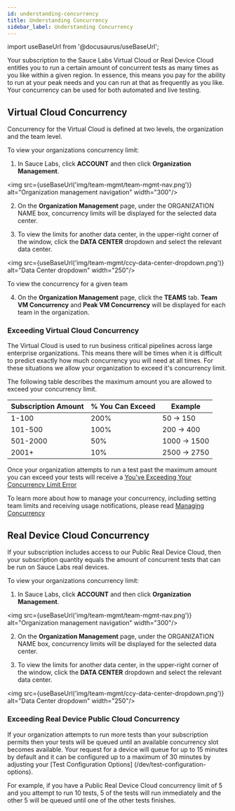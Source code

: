 ```yaml
---
id: understanding-concurrency
title: Understanding Concurrency
sidebar_label: Understanding Concurrency
---
```


import useBaseUrl from '@docusaurus/useBaseUrl';

Your subscription to the Sauce Labs Virtual Cloud or Real Device Cloud entitles you to run a certain amount of concurrent tests as many times as you like within a given region. In essence, this means you pay for the ability to run at your peak needs and you can run at that as frequently as you like. Your concurrency can be used for both automated and live testing.

## Virtual Cloud Concurrency

Concurrency for the Virtual Cloud is defined at two levels, the organization and the team level. 

To view your organizations concurrency limit:

1. In Sauce Labs, click **ACCOUNT** and then click **Organization Management**.

<img src={useBaseUrl('img/team-mgmt/team-mgmt-nav.png')} alt="Organization management navigation" width="300"/>

2. On the **Organization Management** page, under the ORGANIZATION NAME box, concurrency limits will be displayed for the selected data center. 

3. To view the limits for another data center, in the upper-right corner of the window, click the **DATA CENTER** dropdown and select the relevant data center.

<img src={useBaseUrl('img/team-mgmt/ccy-data-center-dropdown.png')} alt="Data Center dropdown" width="250"/>

To view the concurrency for a given team

4. On the **Organization Management** page, click the **TEAMS** tab. **Team VM Concurrency** and **Peak VM Concurrency** will be displayed for each team in the organization.

### Exceeding Virtual Cloud Concurrency

The Virtual Cloud is used to run business critical pipelines across large enterprise organizations. This means there will be times when it is difficult to predict exactly how much concurrency you will need at all times. For these situations we allow your organization to exceed it's concurrency limit. 

The following table describes the maximum amount you are allowed to exceed your concurrency limit.

| Subscription Amount | % You Can Exceed | Example | 
|---------------------|-----------------|---------|
|1-100| 200%| 50 -> 150|
|101-500|100%|200 -> 400|
|501-2000|50%|1000 -> 1500|
|2001+|10%|2500 -> 2750|

Once your organization attempts to run a test past the maximum amount you can exceed your tests will receive a [You've Exceeding Your Concurrency Limit Error](/dev/error-messages/#youve-exceeded-your-sauce-labs-concurrency-limit)

To learn more about how to manage your concurrency, including setting team limits and receiving usage notifications, please read [Managing Concurrency](/basics/acct-team-mgmt/concurrency/managing-concurrency/)


## Real Device Cloud Concurrency

If your subscription includes access to our Public Real Device Cloud, then your subscription quantity equals the amount of concurrent tests that can be run on Sauce Labs real devices.

To view your organizations concurrency limit:

1. In Sauce Labs, click **ACCOUNT** and then click **Organization Management**.

<img src={useBaseUrl('img/team-mgmt/team-mgmt-nav.png')} alt="Organization management navigation" width="300"/>

2. On the **Organization Management** page, under the ORGANIZATION NAME box, concurrency limits will be displayed for the selected data center. 

3. To view the limits for another data center, in the upper-right corner of the window, click the **DATA CENTER** dropdown and select the relevant data center.

<img src={useBaseUrl('img/team-mgmt/ccy-data-center-dropdown.png')} alt="Data Center dropdown" width="250"/>

### Exceeding Real Device Public Cloud Concurrency

If your organization attempts to run more tests than your subscription permits then your tests will be queued until an available concurrency slot becomes available. Your request for a device will queue for up to 15 minutes by default and it can be configured up to a maximum of 30 minutes by adjusting your [Test Configuration Options] (/dev/test-configuration-options).

For example, if you have a Public Real Device Cloud concurrency limit of 5 and you attempt to run 10 tests, 5 of the tests will run immediately and the other 5 will be queued until one of the other tests finishes.

